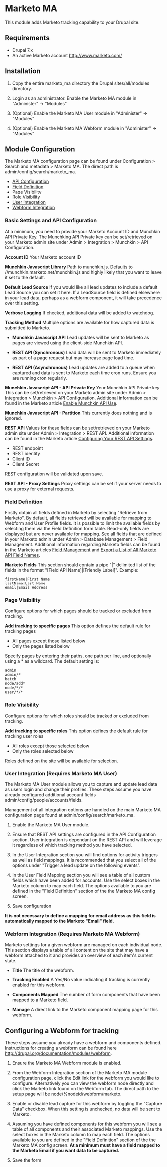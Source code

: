 # Marketo MA

This module adds Marketo tracking capability to your Drupal site.

## Requirements

- Drupal 7.x
- An active Marketo account http://www.marketo.com/

## Installation

1. Copy the entire marketo_ma directory the Drupal sites/all/modules directory.

2. Login as an administrator. Enable the Marketo MA module in
   "Administer" -> "Modules"

3. (Optional) Enable the Marketo MA User module in
   "Administer" -> "Modules"

4. (Optional) Enable the Marketo MA Webform module in
   "Administer" -> "Modules"


## Module Configuration

The Marketo MA configuration page can be found under Configuration > Search and
metadata > Marketo MA. The direct path is admin/config/search/marketo_ma.

- [API Configuration](#api-configuration)
- [Field Definition](#field-definition)
- [Page Visibility](#page-visibility)
- [Role Visibility](#role-visibility)
- [User Integration](#user-integration)
- [Webform Integration](#webform-integration)

### <a id="api-configuration"></a> Basic Settings and API Configuration

At a minimum, you need to provide your Marketo Account ID and Munchkin API
Private Key. The Munchking API Private key can be set/retrieved on your Marketo
admin site under Admin > Integration > Munchkin > API Configuration.

**Account ID**
Your Marketo account ID

**Munchkin Javascript Library**
Path to munchkin.js. Defaults to //munchkin.marketo.net/munchkin.js and highly
likely that you want to leave it set to the default.

**Default Lead Source**
If you would like all lead updates to include a default Lead Source you can
set it here. If a LeadSource field is defined elsewhere in your lead data,
perhaps as a webform component, it will take precedence over this setting.

**Verbose Logging**
If checked, additional data will be added to watchdog.

**Tracking Method**
Multiple options are available for how captured data is submitted to Marketo.

- **Munchkin Javascript API**
  Lead updates will be sent to Marketo as pages are viewed using the
  client-side Munchkin API.

- **REST API (Synchronous)**
  Lead data will be sent to Marketo immediately as part of a page request but 
  may increase page load time.

- **REST API (Asynchronous)**
  Lead updates are added to a queue when captured and data is sent to
  Marketo each time cron runs. Ensure you are running cron regularly.

**Munchkin Javascript API - API Private Key**
Your Munchkin API Private key. This can be set/retrieved on your Marketo
admin site under Admin > Integration > Munchkin > API Configuration.
Additional information can be found in the Marketo article
[Enable Munchkin API Use](http://developers.marketo.com/documentation/websites/munchkin-api/).

**Munchkin Javascript API - Partition**
This currently does nothing and is ignored.

**REST API**
Values for these fields can be set/retrieved on your Marketo admin site under
Admin > Integration > REST API. Additional information can be found in the
Marketo article [Configuring Your REST API Settings](http://developers.marketo.com/documentation/rest/).

- REST endpoint
- REST identity
- Client ID
- Client Secret

REST configuration will be validated upon save.

**REST API - Proxy Settings**
Proxy settings can be set if your server needs to use a proxy for external requests.

### <a id="field-definition"></a> Field Definition

Firstly obtain all fields defined in Marketo by selecting 
"Retrieve from Marketo". By default, all fields retrieved will be available for 
mapping to Webform and User Profile fields. It is possible to limit the 
available fields by selecting them via the Field Definition form table. 
Read-only fields are displayed but are never available for mapping. See all 
fields that are defined in your Marketo admin under 
Admin > Database Management > Field Management. Additional information regarding 
Marketo fields can be found in the Marketo articles [Field Management](http://docs.marketo.com/display/public/DOCS/Field+Management)
and [Export a List of All Marketo API Field Names](http://docs.marketo.com/display/public/DOCS/Export+a+List+of+All+Marketo+API+Field+Names).

**Marketo Fields**
This section should contain a pipe "|" delimited list of the fields in the format
"[Field API Name]|[Friendly Label]". Example:
    
    firstName|First Name
    lastName|Last Name
    email|Email Address

### <a id="page-visibility"></a> Page Visibility

Configure options for which pages should be tracked or excluded from tracking.

**Add tracking to specific pages**
This option defines the default rule for tracking pages

- All pages except those listed below
- Only the pages listed below

Specify pages by entering their paths, one path per line, and optionally using
a \* as a wildcard. The default setting is:

    admin
    admin/*
    batch
    node/add*
    node/*/*
    user/*/*

### <a id="role-visibility"></a> Role Visibility

Configure options for which roles should be tracked or excluded from tracking.

**Add tracking to specific roles**
This option defines the default rule for tracking user roles

- All roles except those selected below
- Only the roles selected below

Roles defined on the site will be available for selection.

### <a id="user-integration"></a> User Integration (Requires Marketo MA User)

The Marketo MA User module allows you to capture and update lead data as users
login and change their profiles. These steps assume you have already configured
additional account fields admin/config/people/accounts/fields.

Management of all integration options are handled on the main Marketo MA
configuration page found at admin/config/search/marketo_ma.

1. Enable the Marketo MA User module.

2. Ensure that REST API settings are configured in the API Configuration 
   section. User integration is dependant on the REST API and will leverage it 
   regardless of which tracking method you have selected.

3. In the User Integration section you will find options for activity triggers
   as well as field mappings. It is recommended that you select all of the
   options under "Trigger a lead update on the following events".

4. In the User Field Mapping section you will see a table of all custom fields
   which have been added for accounts. Use the select boxes in the Marketo
   column to map each field. The options available to you are defined in the
   "Field Definition" section of the the Marketo MA config screen.

5. Save configuration

**It is not necessary to define a mapping for email address as this field is automatically mapped to the Marketo "Email" field.**

### <a id="webform-integration"></a> Webform Integration (Requires Marketo MA Webform)

Marketo settings for a given webform are managed on each individual node. This
section displays a table of all content on the site that may have a webform
attached to it and provides an overview of each item's current state.

- **Title**
  The title of the webform.
  
- **Tracking Enabled**
  A Yes/No value indicating if tracking is currently enabled for this webform.
  
- **Components Mapped**
  The number of form components that have been mapped to a Marketo field.
  
- **Manage**
  A direct link to the Marketo component mapping page for this webform.

## Configuring a Webform for tracking

These steps assume you already have a webform and components defined. Instructions for
creating a webform can be found here http://drupal.org/documentation/modules/webform.

1. Ensure the Marketo MA Webform module is enabled.

2. From the Webform Integration section of the Marketo MA module configuration page,
   click the Edit link for the webform you would like to configure. Alternatively you
   can view the webform node directly and click the Marketo link found on the Webform
   tab. The direct path to the setup page will be node/%nodeid/webform/marketo.

3. Enable or disable lead capture for this webform by toggling the "Capture Data"
   checkbox. When this setting is unchecked, no data will be sent to Marketo.

4. Assuming you have defined components for this webform you will see a table of
   all components and their associated Marketo mappings. Use the select boxes in
   the Marketo column to map each field. The options available to you are defined
   in the "Field Definition" section of the the Marketo MA config screen.
   **At a minimum must have a field mapped to the Marketo Email if you want data to be captured.**

5. Save the form
